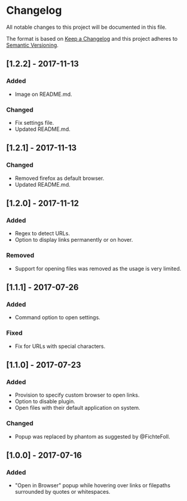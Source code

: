 # Changelog
All notable changes to this project will be documented in this file.

The format is based on [Keep a Changelog](http://keepachangelog.com/en/1.0.0/)
and this project adheres to [Semantic Versioning](http://semver.org/spec/v2.0.0.html).

## [1.2.2] - 2017-11-13
### Added
- Image on README.md.
### Changed
- Fix settings file.
- Updated README.md.

## [1.2.1] - 2017-11-13
### Changed
- Removed firefox as default browser.
- Updated README.md.

## [1.2.0] - 2017-11-12
### Added
- Regex to detect URLs.
- Option to display links permanently or on hover.
### Removed
- Support for opening files was removed as the usage is very limited.

## [1.1.1] - 2017-07-26
### Added
- Command option to open settings.
### Fixed
- Fix for URLs with special characters.

## [1.1.0] - 2017-07-23
### Added
- Provision to specify custom browser to open links.
- Option to disable plugin.
- Open files with their default application on system.
### Changed
- Popup was replaced by phantom as suggested by @FichteFoll.

## [1.0.0] - 2017-07-16
### Added
- "Open in Browser" popup while hovering over links or filepaths surrounded by quotes or whitespaces.

